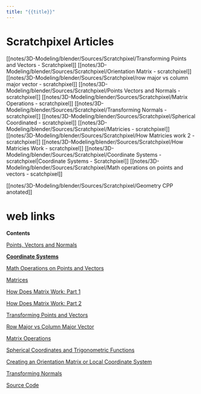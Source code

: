 ```yaml
---
title: "{{title}}"
---
```


# Scratchpixel Articles


[[notes/3D-Modeling/blender/Sources/Scratchpixel/Transforming Points and Vectors - Scratchpixel]]
[[notes/3D-Modeling/blender/Sources/Scratchpixel/Orientation Matrix - scratchpixel]]
[[notes/3D-Modeling/blender/Sources/Scratchpixel/row major vs column major vector - scratchpixel]]
[[notes/3D-Modeling/blender/Sources/Scratchpixel/Points Vectors and Normals - scratchpixel]]
[[notes/3D-Modeling/blender/Sources/Scratchpixel/Matrix Operations - scratchpixel]]
[[notes/3D-Modeling/blender/Sources/Scratchpixel/Transforming Normals - scratchpixel]]
[[notes/3D-Modeling/blender/Sources/Scratchpixel/Spherical Coordinated - scratchpixel]]
[[notes/3D-Modeling/blender/Sources/Scratchpixel/Matricies - scratchpixel]]
[[notes/3D-Modeling/blender/Sources/Scratchpixel/How Matricies work 2 - scratchpixel]]
[[notes/3D-Modeling/blender/Sources/Scratchpixel/How Matricies Work - scratchpixel]]
[[notes/3D-Modeling/blender/Sources/Scratchpixel/Coordinate Systems - scratchpixel|Coordinate Systems - Scratchpixel]]
[[notes/3D-Modeling/blender/Sources/Scratchpixel/Math operations on points and vectors - scatchpixel]]


[[notes/3D-Modeling/blender/Sources/Scratchpixel/Geometry CPP anotated]]


# web links

**Contents**

[Points, Vectors and Normals](https://www.scratchapixel.com/lessons/mathematics-physics-for-computer-graphics/geometry/points-vectors-and-normals)

[**Coordinate Systems**](https://www.scratchapixel.com/lessons/mathematics-physics-for-computer-graphics/geometry/coordinate-systems)

[Math Operations on Points and Vectors](https://www.scratchapixel.com/lessons/mathematics-physics-for-computer-graphics/geometry/math-operations-on-points-and-vectors)

[Matrices](https://www.scratchapixel.com/lessons/mathematics-physics-for-computer-graphics/geometry/matrices)

[How Does Matrix Work: Part 1](https://www.scratchapixel.com/lessons/mathematics-physics-for-computer-graphics/geometry/how-does-matrix-work-part-1)

[How Does Matrix Work: Part 2](https://www.scratchapixel.com/lessons/mathematics-physics-for-computer-graphics/geometry/how-does-matrix-work-part-2)

[Transforming Points and Vectors](https://www.scratchapixel.com/lessons/mathematics-physics-for-computer-graphics/geometry/transforming-points-and-vectors)

[Row Major vs Column Major Vector](https://www.scratchapixel.com/lessons/mathematics-physics-for-computer-graphics/geometry/row-major-vs-column-major-vector)

[Matrix Operations](https://www.scratchapixel.com/lessons/mathematics-physics-for-computer-graphics/geometry/matrix-operations)

[Spherical Coordinates and Trigonometric Functions](https://www.scratchapixel.com/lessons/mathematics-physics-for-computer-graphics/geometry/spherical-coordinates-and-trigonometric-functions)

[Creating an Orientation Matrix or Local Coordinate System](https://www.scratchapixel.com/lessons/mathematics-physics-for-computer-graphics/geometry/creating-an-orientation-matrix-or-local-coordinate-system)

[Transforming Normals](https://www.scratchapixel.com/lessons/mathematics-physics-for-computer-graphics/geometry/transforming-normals)

[Source Code](https://www.scratchapixel.com/code.php?id=22&origin=/lessons/mathematics-physics-for-computer-graphics/geometry)
